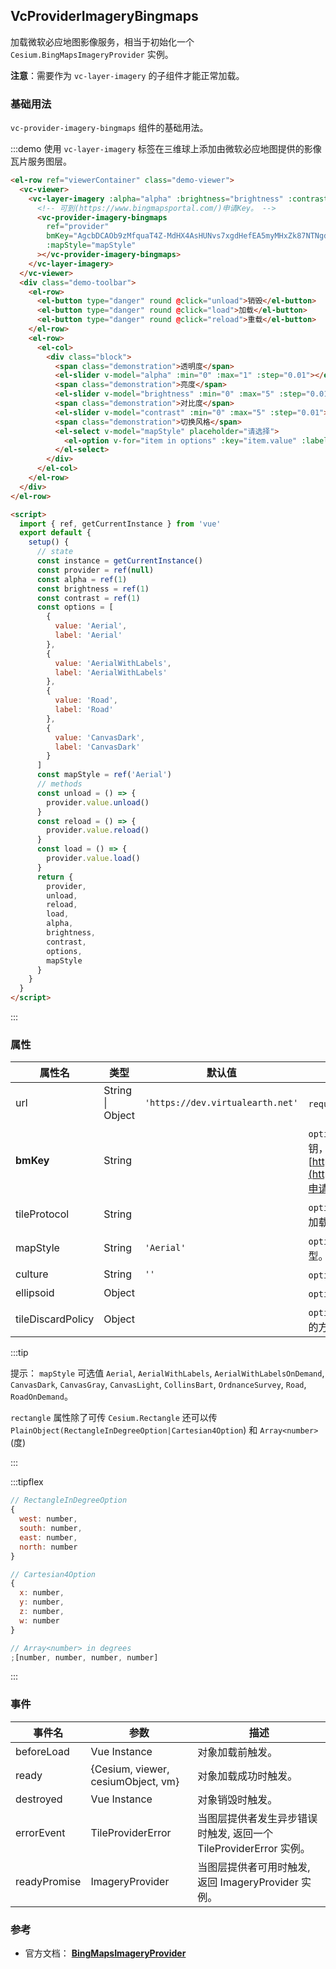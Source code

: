 ## VcProviderImageryBingmaps

加载微软必应地图影像服务，相当于初始化一个 `Cesium.BingMapsImageryProvider` 实例。

**注意**：需要作为 `vc-layer-imagery` 的子组件才能正常加载。

### 基础用法

`vc-provider-imagery-bingmaps` 组件的基础用法。

:::demo 使用 `vc-layer-imagery` 标签在三维球上添加由微软必应地图提供的影像瓦片服务图层。

```html
<el-row ref="viewerContainer" class="demo-viewer">
  <vc-viewer>
    <vc-layer-imagery :alpha="alpha" :brightness="brightness" :contrast="contrast">
      <!-- 可到(https://www.bingmapsportal.com/)申请Key。 -->
      <vc-provider-imagery-bingmaps
        ref="provider"
        bmKey="AgcbDCAOb9zMfquaT4Z-MdHX4AsHUNvs7xgdHefEA5myMHxZk87NTNgdLbG90IE-"
        :mapStyle="mapStyle"
      ></vc-provider-imagery-bingmaps>
    </vc-layer-imagery>
  </vc-viewer>
  <div class="demo-toolbar">
    <el-row>
      <el-button type="danger" round @click="unload">销毁</el-button>
      <el-button type="danger" round @click="load">加载</el-button>
      <el-button type="danger" round @click="reload">重载</el-button>
    </el-row>
    <el-row>
      <el-col>
        <div class="block">
          <span class="demonstration">透明度</span>
          <el-slider v-model="alpha" :min="0" :max="1" :step="0.01"></el-slider>
          <span class="demonstration">亮度</span>
          <el-slider v-model="brightness" :min="0" :max="5" :step="0.01"></el-slider>
          <span class="demonstration">对比度</span>
          <el-slider v-model="contrast" :min="0" :max="5" :step="0.01"></el-slider>
          <span class="demonstration">切换风格</span>
          <el-select v-model="mapStyle" placeholder="请选择">
            <el-option v-for="item in options" :key="item.value" :label="item.label" :value="item.value"> </el-option>
          </el-select>
        </div>
      </el-col>
    </el-row>
  </div>
</el-row>

<script>
  import { ref, getCurrentInstance } from 'vue'
  export default {
    setup() {
      // state
      const instance = getCurrentInstance()
      const provider = ref(null)
      const alpha = ref(1)
      const brightness = ref(1)
      const contrast = ref(1)
      const options = [
        {
          value: 'Aerial',
          label: 'Aerial'
        },
        {
          value: 'AerialWithLabels',
          label: 'AerialWithLabels'
        },
        {
          value: 'Road',
          label: 'Road'
        },
        {
          value: 'CanvasDark',
          label: 'CanvasDark'
        }
      ]
      const mapStyle = ref('Aerial')
      // methods
      const unload = () => {
        provider.value.unload()
      }
      const reload = () => {
        provider.value.reload()
      }
      const load = () => {
        provider.value.load()
      }
      return {
        provider,
        unload,
        reload,
        load,
        alpha,
        brightness,
        contrast,
        options,
        mapStyle
      }
    }
  }
</script>
```

:::

### 属性

<!-- prettier-ignore -->
| 属性名 | 类型 | 默认值 | 描述 |可选值|
| ---------------------------- | ------- | -------------------- |--|---|
| url | String \| Object | `'https://dev.virtualearth.net'` | `required` 指定服务地址。 |
| **bmKey** | String | | `optional`指定 BingMaps 地图 API 秘钥，可到[https://www.bingmapsportal.com/](https://www.bingmapsportal.com/)申请 Key。 **注意是bmKey** |
| tileProtocol | String | | `optional`指定地图是 http 还是 https 加载，默认与页面相同。 |
| mapStyle | String | `'Aerial'` | `optional`指定加载的 BingMaps 类型。 |Aerial/AerialWithLabels/AerialWithLabelsOnDemand/CanvasDark/CanvasGray/CanvasLight/CollinsBart/OrdnanceSurvey/Road/RoadOnDemand|
| culture | String | `''` | `optional`指定服务的描述信息。 |
| ellipsoid | Object | | `optional`参考椭球体 |
| tileDiscardPolicy | Object | | `optional`指定 tile 无效时的舍弃瓦片的方案。 |

:::tip

提示： `mapStyle` 可选值 `Aerial`, `AerialWithLabels`, `AerialWithLabelsOnDemand`, `CanvasDark`, `CanvasGray`, `CanvasLight`, `CollinsBart`, `OrdnanceSurvey`, `Road`, `RoadOnDemand`。

`rectangle` 属性除了可传 `Cesium.Rectangle` 还可以传 `PlainObject(RectangleInDegreeOption|Cartesian4Option`) 和 `Array<number>` (度)

:::

:::tipflex

```js
// RectangleInDegreeOption
{
  west: number,
  south: number,
  east: number,
  north: number
}
```

```js
// Cartesian4Option
{
  x: number,
  y: number,
  z: number,
  w: number
}
```

```js
// Array<number> in degrees
;[number, number, number, number]
```

:::

### 事件

| 事件名       | 参数                               | 描述                                                              |
| ------------ | ---------------------------------- | ----------------------------------------------------------------- |
| beforeLoad   | Vue Instance                       | 对象加载前触发。                                                  |
| ready        | {Cesium, viewer, cesiumObject, vm} | 对象加载成功时触发。                                              |
| destroyed    | Vue Instance                       | 对象销毁时触发。                                                  |
| errorEvent   | TileProviderError                  | 当图层提供者发生异步错误时触发, 返回一个 TileProviderError 实例。 |
| readyPromise | ImageryProvider                    | 当图层提供者可用时触发, 返回 ImageryProvider 实例。               |

### 参考

- 官方文档： **[BingMapsImageryProvider](https://cesium.com/docs/cesiumjs-ref-doc/BingMapsImageryProvider.html)**
